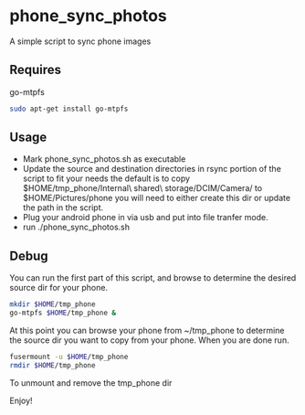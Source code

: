 # phone_sync_photos
A simple script to sync phone images

## Requires
go-mtpfs
``` bash
sudo apt-get install go-mtpfs
```

## Usage
- Mark phone_sync_photos.sh as executable
- Update the source and destination directories in rsync portion of the script to fit your needs
  the default is to copy $HOME/tmp_phone/Internal\ shared\ storage/DCIM/Camera/
  to $HOME/Pictures/phone you will need to either create this dir or update the path in the script.
- Plug your android phone in via usb and put into file tranfer mode.
- run ./phone_sync_photos.sh

## Debug
You can run the first part of this script, and browse to determine the desired source dir for your phone.
``` bash
mkdir $HOME/tmp_phone
go-mtpfs $HOME/tmp_phone &
```
At this point you can browse your phone from ~/tmp_phone to determine the source dir you want to copy from your phone.
When you are done run.

``` bash
fusermount -u $HOME/tmp_phone
rmdir $HOME/tmp_phone
```

To unmount and remove the tmp_phone dir

Enjoy!
